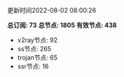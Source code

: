 更新时间2022-08-02 08:00:26

**总订阅: 73**
**总节点: 1805**
**有效节点: 438**
- v2ray节点: 92
- ss节点: 265
- trojan节点: 65
- ssr节点: 16
